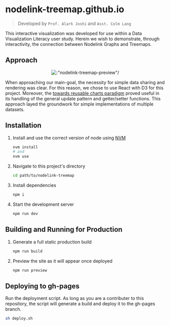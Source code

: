 # nodelink-treemap.github.io

> Developed by `Prof. Alark Joshi` and `Asst. Colm Lang`

This interactive visualization was developed for use within a Data Visualization Literacy user study. Herein we wish to demonstrate, through interactivity,
the connection between Nodelink Graphs and Treemaps.


## Approach

<p align="center">
  <img src="../public/nodelink-treemap-preview.png" alt=:"nodelink-treemap-preview"/>
</p>

When approaching our main-goal, the necessity for simple data sharing and rendering was clear. For this reason, we chose to use React with D3 for this project.
Moreover, the [towards reusable charts paradigm](https://bost.ocks.org/mike/chart/) proved useful in its handling of the general update pattern and getter/setter
functions. This approach layed the groundwork for simple implementations of multiple datasets.

## Installation

1. Install and use the correct version of node using [NVM](https://github.com/nvm-sh/nvm)
    ```sh
    nvm install
    # and
    nvm use
    ```

2. Navigate to this project's directory
    ```sh
    cd path/to/nodelink-treemap
    ```

3. Install dependencies
    ```sh
    npm i
    ```

4. Start the development server
    ```sh
    npm run dev
    ```

## Building and Running for Production

1. Generate a full static production build

   ```sh
   npm run build
   ```

2. Preview the site as it will appear once deployed

   ```sh
   npm run preview
   ```
  
## Deploying to gh-pages
  Run the deployment script. As long as you are a contributer to this repository, the script will generate a build and deploy it to the gh-pages branch.

  ```sh
  sh deploy.sh
  ```
